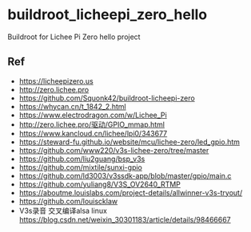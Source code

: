 # buildroot_licheepi_zero_hello
Buildroot for Lichee Pi Zero hello project

## Ref  
* https://licheepizero.us  
* http://zero.lichee.pro  
* https://github.com/Squonk42/buildroot-licheepi-zero  
* https://whycan.cn/t_1842_2.html  
* https://www.electrodragon.com/w/Lichee_Pi  
* http://zero.lichee.pro/驱动/GPIO_mmap.html  
* https://www.kancloud.cn/lichee/lpi0/343677  
* https://steward-fu.github.io/website/mcu/lichee-zero/led_gpio.htm  
* https://github.com/www220/v3s-lichee-zero/tree/master  
* https://github.com/liu2guang/bsp_v3s  
* https://github.com/mixtile/sunxi-gpio  
* https://github.com/ld3003/v3ssdk-app/blob/master/gpio/main.c  
* https://github.com/yuliang8/V3S_OV2640_RTMP  
* https://aboutme.louislabs.com/project-details/allwinner-v3s-tryout/  
* https://github.com/louiscklaw  
* V3s录音 交叉编译alsa linux  
https://blog.csdn.net/weixin_30301183/article/details/98466667  
